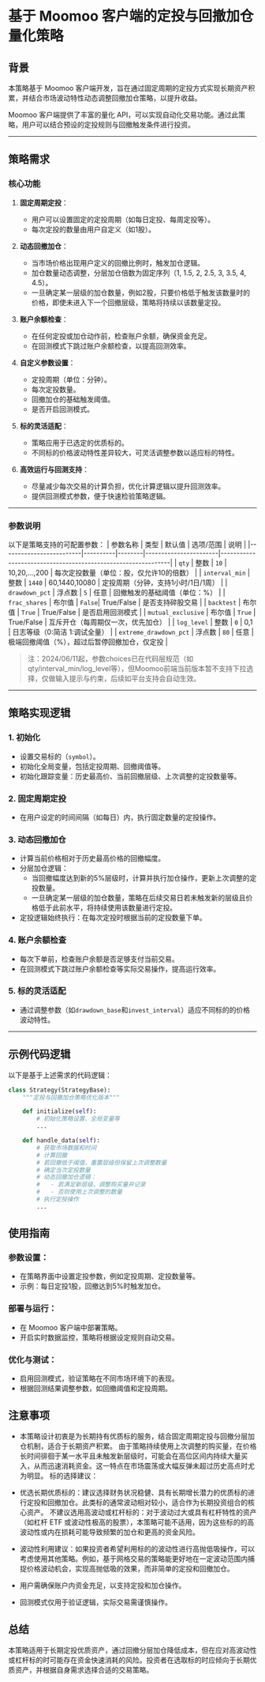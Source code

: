 # 基于 Moomoo 客户端的定投与回撤加仓量化策略

## 背景
本策略基于 Moomoo 客户端开发，旨在通过固定周期的定投方式实现长期资产积累，并结合市场波动特性动态调整回撤加仓策略，以提升收益。

Moomoo 客户端提供了丰富的量化 API，可以实现自动化交易功能。通过此策略，用户可以结合预设的定投规则与回撤触发条件进行投资。

---

## 策略需求

### 核心功能
1. **固定周期定投**：
   - 用户可以设置固定的定投周期（如每日定投、每周定投等）。
   - 每次定投的数量由用户自定义（如1股）。

2. **动态回撤加仓**：
   - 当市场价格出现用户定义的回撤比例时，触发加仓逻辑。
   - 加仓数量动态调整，分层加仓倍数为固定序列（1, 1.5, 2, 2.5, 3, 3.5, 4, 4.5）。
   - 一旦确定某一层级的加仓数量，例如2股，只要价格低于触发该数量时的价格，即使未进入下一个回撤层级，策略将持续以该数量定投。

3. **账户余额检查**：
   - 在任何定投或加仓动作前，检查账户余额，确保资金充足。
   - 在回测模式下跳过账户余额检查，以提高回测效率。

4. **自定义参数设置**：
   - 定投周期（单位：分钟）。
   - 每次定投数量。
   - 回撤加仓的基础触发阈值。
   - 是否开启回测模式。

5. **标的灵活适配**：
   - 策略应用于已选定的优质标的。
   - 不同标的价格波动特性差异较大，可灵活调整参数以适应标的特性。

6. **高效运行与回测支持**：
   - 尽量减少每次交易的计算负担，优化计算逻辑以提升回测效率。
   - 提供回测模式参数，便于快速检验策略逻辑。

---

### 参数说明
以下是策略支持的可配置参数：
| 参数名称                | 类型     | 默认值 | 选项/范围             | 说明                                                         |
|-------------------------|----------|--------|-----------------------|--------------------------------------------------------------|
| `qty`                   | 整数     | `10`   | 10,20,...,200         | 每次定投数量（单位：股，仅允许10的倍数）                      |
| `interval_min`          | 整数     | `1440` | 60,1440,10080         | 定投周期（分钟，支持1小时/1日/1周）                           |
| `drawdown_pct`          | 浮点数   | `5`    | 任意                  | 回撤触发的基础阈值（单位：%）                                 |
| `frac_shares`           | 布尔值   | `False`| True/False            | 是否支持碎股交易                                             |
| `backtest`              | 布尔值   | `True` | True/False            | 是否启用回测模式                                             |
| `mutual_exclusive`      | 布尔值   | `True` | True/False            | 互斥开仓（每周期仅一次，优先加仓）                            |
| `log_level`             | 整数     | `0`    | 0,1                   | 日志等级（0:简洁 1:调试全量）                                |
| `extreme_drawdown_pct`  | 浮点数   | `80`   | 任意                  | 极端回撤阈值（%），超过后暂停回撤加仓，仅定投                 |

> 注：2024/06/11起，参数choices已在代码层规范（如qty/interval_min/log_level等），但Moomoo前端当前版本暂不支持下拉选择，仅做输入提示与约束，后续如平台支持会自动生效。

---

## 策略实现逻辑

### 1. 初始化
- 设置交易标的（`symbol`）。
- 初始化全局变量，包括定投周期、回撤阈值等。
- 初始化跟踪变量：历史最高价、当前回撤层级、上次调整的定投数量等。

### 2. 固定周期定投
- 在用户设定的时间间隔（如每日）内，执行固定数量的定投操作。

### 3. 动态回撤加仓
- 计算当前价格相对于历史最高价格的回撤幅度。
- 分层加仓逻辑：
   * 当回撤幅度达到新的5%层级时，计算并执行加仓操作，更新上次调整的定投数量。
   * 一旦确定某一层级的加仓数量，策略在后续交易日若未触发新的层级且价格低于此前水平，将持续使用该数量进行定投。
- 定投逻辑始终执行：在每次定投时根据当前的定投数量下单。

### 4. 账户余额检查
- 每次下单前，检查账户余额是否足够支付当前交易。
- 在回测模式下跳过账户余额检查等实际交易操作，提高运行效率。

### 5. 标的灵活适配
- 通过调整参数（如`drawdown_base`和`invest_interval`）适应不同标的的价格波动特性。

---

## 示例代码逻辑

以下是基于上述需求的代码逻辑：

```python
class Strategy(StrategyBase):
    """定投与回撤加仓策略优化版本"""

    def initialize(self):
        # 初始化策略设置、全局变量等
        ...

    def handle_data(self):
        # 获取市场数据和时间
        # 计算回撤
        # 若回撤低于阈值，重置层级但保留上次调整数量
        # 确定当次定投数量
        # 动态回撤加仓逻辑：
        #   - 若满足新层级，调整购买量并记录
        #   - 否则使用上次调整的数量
        # 执行定投操作
        ...

```

## 使用指南

### 参数设置：

* 在策略界面中设置定投参数，例如定投周期、定投数量等。
* 示例：每日定投1股，回撤达到5%时触发加仓。

### 部署与运行：

* 在 Moomoo 客户端中部署策略。
* 开启实时数据监控，策略将根据设定规则自动交易。

### 优化与测试：

* 启用回测模式，验证策略在不同市场环境下的表现。
* 根据回测结果调整参数，如回撤阈值和定投周期。

## 注意事项

* 本策略设计初衷是为长期持有优质标的服务，结合固定周期定投与回撤分层加仓机制，适合于长期资产积累。
由于策略持续使用上次调整的购买量，在价格长时间徘徊于某一水平且未触发新层级时，可能会在高位区间内持续大量买入，从而迅速消耗资金。这一特点在市场震荡或大幅反弹未超过历史高点时尤为明显。
标的选择建议：

* 优选长期优质标的：建议选择财务状况稳健、具有长期增长潜力的优质标的进行定投和回撤加仓。此类标的通常波动相对较小，适合作为长期投资组合的核心资产。
不建议选用高波动或杠杆标的：对于波动过大或具有杠杆特性的资产（如杠杆 ETF 或波动性极高的股票），本策略可能不适用，因为这些标的的高波动性或内在损耗可能导致频繁的加仓和更高的资金风险。

* 波动性利用建议：如果投资者希望利用标的的波动性进行高抛低吸操作，可以考虑使用其他策略。例如，基于网格交易的策略能更好地在一定波动范围内捕捉价格波动机会，实现高抛低吸的效果，而非简单的定投和回撤加仓。

* 用户需确保账户内资金充足，以支持定投和加仓操作。
* 回测模式仅用于验证逻辑，实际交易需谨慎操作。

## 总结
本策略适用于长期定投优质资产，通过回撤分层加仓降低成本，但在应对高波动性或杠杆标的时可能存在资金快速消耗的风险。投资者在选取标的时应倾向于长期优质资产，并根据自身需求选择合适的交易策略。